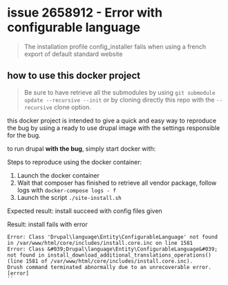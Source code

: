 # issue 2658912 - Error with configurable language

> The installation profile config_installer fails when using a french export of default standard website  

## how to use this docker project

> Be sure to have retrieve all the submodules by using `git submodule update --recursive --init` or by cloning directly
> this repo with the `--recursive` clone option.

this docker project is intended to give a quick and easy way to reproduce the bug by using a ready to use drupal image
with the settings responsible for the bug.

to run drupal **with the bug**, simply start docker with:

Steps to reproduce using the docker container:

1. Launch the docker container
2. Wait that composer has finished to retrieve all vendor package, follow logs with `docker-compose logs - f`
3. Launch the script `./site-install.sh`

Expected result: install succeed with config files given

Result: install fails with error

```
Error: Class 'Drupal\language\Entity\ConfigurableLanguage' not found in /var/www/html/core/includes/install.core.inc on line 1581
Error: Class &#039;Drupal\language\Entity\ConfigurableLanguage&#039; not found in install_download_additional_translations_operations() (line 1581 of /var/www/html/core/includes/install.core.inc).
Drush command terminated abnormally due to an unrecoverable error.       [error]
``
